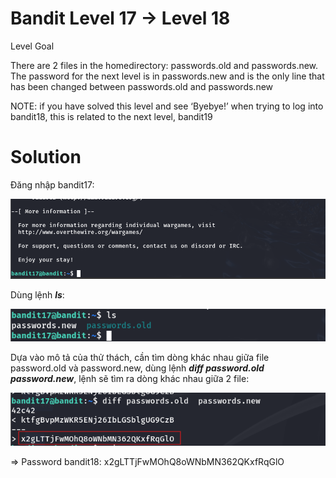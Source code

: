 # Bandit Level 17 → Level 18

Level Goal

There are 2 files in the homedirectory: passwords.old and passwords.new. The password for the next level is in passwords.new and is the only line that has been changed between passwords.old and passwords.new

NOTE: if you have solved this level and see ‘Byebye!’ when trying to log into bandit18, this is related to the next level, bandit19

# Solution

Đăng nhập bandit17: 

![img](https://github.com/DucThinh47/OverTheWire/blob/main/Bandit/images/image96.png?raw=true)

Dùng lệnh ***ls***:

![img](https://github.com/DucThinh47/OverTheWire/blob/main/Bandit/images/image97.png?raw=true)

Dựa vào mô tả của thử thách, cần tìm dòng khác nhau giữa file password.old và password.new, dùng lệnh ***diff password.old password.new***, lệnh sẽ tìm ra dòng khác nhau giữa 2 file: 

![img](https://github.com/DucThinh47/OverTheWire/blob/main/Bandit/images/image98.png?raw=true)

=> Password bandit18: x2gLTTjFwMOhQ8oWNbMN362QKxfRqGlO



